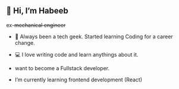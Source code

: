  ## 👋 Hi, I’m Habeeb
 ex-~~mechanical engineer~~
 
 
- 🔬 Always been a tech geek. Started learning Coding for a career change.
- 💻 I love writing code and learn anythings about it.
 
-  want to become a Fullstack developer.
-  I’m currently learning frontend development (React)



